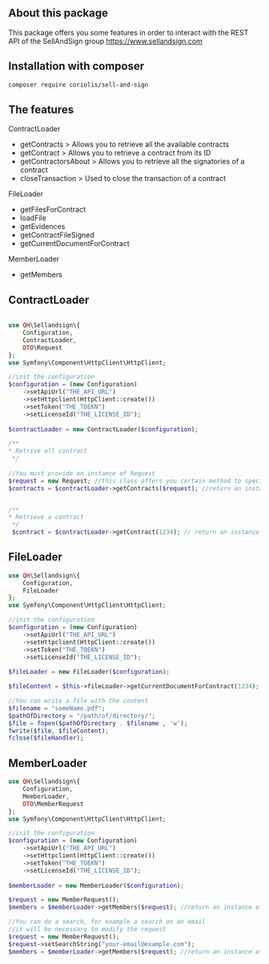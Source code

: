 ## About this package
This package offers you some features in order to interact with the REST API of the SellAndSign group
https://www.sellandsign.com

## Installation with composer
```bash
composer require coriolis/sell-and-sign
```

## The features 
ContractLoader
* getContracts > Allows you to retrieve all the available contracts
* getContract > Allows you to retrieve a contract from its ID
* getContractorsAbout > Allows you to retrieve all the signatories of a contract
* closeTransaction > Used to close the transaction of a contract 

FileLoader
* getFilesForContract
* loadFile
* getEvidences
* getContractFileSigned
* getCurrentDocumentForContract

MemberLoader
* getMembers

## ContractLoader
```php

use QH\Sellandsign\{
    Configuration,
    ContractLoader,
    DTO\Request
};
use Symfony\Component\HttpClient\HttpClient;

//init the configuration
$configuration = (new Configuration)
    ->setApiUrl("THE_API_URL")
    ->setHttpclient(HttpClient::create())
    ->setToken("THE_TOEKN")
    ->setLicenseId("THE_LICENSE_ID");
    
$contractLoader = new ContractLoader($configuration);

/**
* Retrive all contract
 */
 
//You must provide an instance of Request
$request = new Request; //this class offers you certain method to specify filters
$contracts = $contractLoader->getContracts($request); //return an instance of ContractCollection


/**
* Retrieve a contract
 */
 $contract = $contractLoader->getContract(1234); // return an instance of Contract or null

```


## FileLoader
```php
use QH\Sellandsign\{
    Configuration,
    FileLoader
};
use Symfony\Component\HttpClient\HttpClient;

//init the configuration
$configuration = (new Configuration)
    ->setApiUrl("THE_API_URL")
    ->setHttpclient(HttpClient::create())
    ->setToken("THE_TOEKN")
    ->setLicenseId("THE_LICENSE_ID");
    
$fileLoader = new FileLoader($configuration);

$fileContent = $this->fileLoader->getCurrentDocumentForContract(1234); //return the content of the file in string

//You can write a file with the content
$filename = "someName.pdf";
$pathOfDirectory = "/path/of/directory/";
$file = fopen($pathOfDirectory . $filename , 'w');
fwrite($file, $fileContent);
fclose($fileHandler);

```


## MemberLoader
```php
use QH\Sellandsign\{
    Configuration,
    MemberLoader,
    DTO\MemberRequest
};
use Symfony\Component\HttpClient\HttpClient;

//init the configuration
$configuration = (new Configuration)
    ->setApiUrl("THE_API_URL")
    ->setHttpclient(HttpClient::create())
    ->setToken("THE_TOEKN")
    ->setLicenseId("THE_LICENSE_ID");
    
$memberLoader = new MemberLoader($configuration);

$request = new MemberRequest();
$members = $memberLoader->getMembers($request); //return an instance of MemberCollection

//You can do a search, for example a search on an email 
//it will be necessary to modify the request 
$request = new MemberRequest();
$request->setSearchString("your-email@example.com");
$members = $memberLoader->getMembers($request); //return an instance of MemberCollection

```
